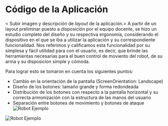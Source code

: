 # Código de la Aplicación

< Subir imagen y descripción de _layout_ de la aplicación.>
A partir de un layout preliminar puesto a disposición por el equipo docente, se hizo un estudio completo del diseño y su respectiva ergonomía, considerando el dispositivo en el que se iba a utilizar la aplicación y su correspondiente funcionalidad. Nos referimos y calificamos esta funcionalidad por su simplesa y fácil utilidad para con el usuario, es decir, que brinde las herramientas necesarias para el buen control de moviento del robot, de su arma y su disposicion simple y cómoda.

Para lograr esto se tomaron en cuenta los siguientes puntos:

- Cambio en la orientación de la pantalla (ScreenOrientation: Landscape)
- Diseño de los botones: tamaño grande y forma redondeada
- Distribución de los botones con respecto a la pantalla horizontal y su correcta armonización con la estructura de las manos del usuario
- Separación entre botones de movimiento y botones de ataque
![Robot Ejemplo](/multimedia/de.png)

![Robot Ejemplo](/multimedia/bloques.png)


